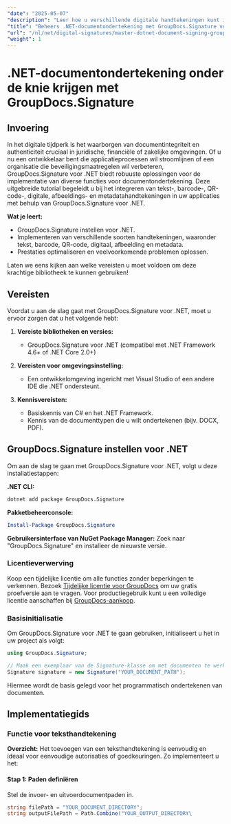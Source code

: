 ```yaml
---
"date": "2025-05-07"
"description": "Leer hoe u verschillende digitale handtekeningen kunt integreren met GroupDocs.Signature voor .NET. Verbeter de documentbeveiliging en stroomlijn processen efficiënt."
"title": "Beheers .NET-documentondertekening met GroupDocs.Signature voor veilige digitale handtekeningen"
"url": "/nl/net/digital-signatures/master-dotnet-document-signing-groupdocs-signature/"
"weight": 1
---
```


# .NET-documentondertekening onder de knie krijgen met GroupDocs.Signature

## Invoering

In het digitale tijdperk is het waarborgen van documentintegriteit en authenticiteit cruciaal in juridische, financiële of zakelijke omgevingen. Of u nu een ontwikkelaar bent die applicatieprocessen wil stroomlijnen of een organisatie die beveiligingsmaatregelen wil verbeteren, GroupDocs.Signature voor .NET biedt robuuste oplossingen voor de implementatie van diverse functies voor documentondertekening. Deze uitgebreide tutorial begeleidt u bij het integreren van tekst-, barcode-, QR-code-, digitale, afbeeldings- en metadatahandtekeningen in uw applicaties met behulp van GroupDocs.Signature voor .NET.

**Wat je leert:**
- GroupDocs.Signature instellen voor .NET.
- Implementeren van verschillende soorten handtekeningen, waaronder tekst, barcode, QR-code, digitaal, afbeelding en metadata.
- Prestaties optimaliseren en veelvoorkomende problemen oplossen.

Laten we eens kijken aan welke vereisten u moet voldoen om deze krachtige bibliotheek te kunnen gebruiken!

## Vereisten

Voordat u aan de slag gaat met GroupDocs.Signature voor .NET, moet u ervoor zorgen dat u het volgende hebt:

1. **Vereiste bibliotheken en versies:**
   - GroupDocs.Signature voor .NET (compatibel met .NET Framework 4.6+ of .NET Core 2.0+)

2. **Vereisten voor omgevingsinstelling:**
   - Een ontwikkelomgeving ingericht met Visual Studio of een andere IDE die .NET ondersteunt.

3. **Kennisvereisten:**
   - Basiskennis van C# en het .NET Framework.
   - Kennis van de documenttypen die u wilt ondertekenen (bijv. DOCX, PDF).

## GroupDocs.Signature instellen voor .NET

Om aan de slag te gaan met GroupDocs.Signature voor .NET, volgt u deze installatiestappen:

**.NET CLI:**
```bash
dotnet add package GroupDocs.Signature
```

**Pakketbeheerconsole:**
```powershell
Install-Package GroupDocs.Signature
```

**Gebruikersinterface van NuGet Package Manager:**
Zoek naar "GroupDocs.Signature" en installeer de nieuwste versie.

### Licentieverwerving

Koop een tijdelijke licentie om alle functies zonder beperkingen te verkennen. Bezoek [Tijdelijke licentie voor GroupDocs](https://purchase.groupdocs.com/temporary-license/) om uw gratis proefversie aan te vragen. Voor productiegebruik kunt u een volledige licentie aanschaffen bij [GroupDocs-aankoop](https://purchase.groupdocs.com/buy).

### Basisinitialisatie

Om GroupDocs.Signature voor .NET te gaan gebruiken, initialiseert u het in uw project als volgt:

```csharp
using GroupDocs.Signature;

// Maak een exemplaar van de Signature-klasse om met documenten te werken
Signature signature = new Signature("YOUR_DOCUMENT_PATH");
```

Hiermee wordt de basis gelegd voor het programmatisch ondertekenen van documenten.

## Implementatiegids

### Functie voor teksthandtekening

**Overzicht:**
Het toevoegen van een teksthandtekening is eenvoudig en ideaal voor eenvoudige autorisaties of goedkeuringen. Zo implementeert u het:

#### Stap 1: Paden definiëren
Stel de invoer- en uitvoerdocumentpaden in.

```csharp
string filePath = "YOUR_DOCUMENT_DIRECTORY";
string outputFilePath = Path.Combine("YOUR_OUTPUT_DIRECTORY\